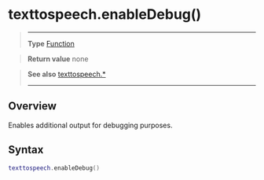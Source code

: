 # texttospeech.enableDebug()

> --------------------- ------------------------------------------------------------------------------------------
> __Type__              [Function](https://docs.coronalabs.com/api/type/Function.html)

> __Return value__      none

> __See also__          [texttospeech.*](/plugin/texttospeech/index.md)
> --------------------- ------------------------------------------------------------------------------------------

## Overview

Enables additional output for debugging purposes.

## Syntax
```lua
texttospeech.enableDebug()
```